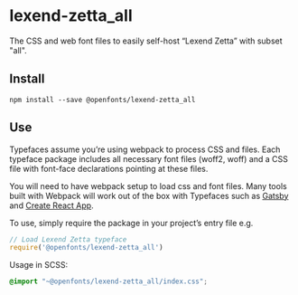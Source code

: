 
# lexend-zetta_all

The CSS and web font files to easily self-host “Lexend Zetta” with subset "all".

## Install

`npm install --save @openfonts/lexend-zetta_all`

## Use

Typefaces assume you’re using webpack to process CSS and files. Each typeface
package includes all necessary font files (woff2, woff) and a CSS file with
font-face declarations pointing at these files.

You will need to have webpack setup to load css and font files. Many tools built
with Webpack will work out of the box with Typefaces such as [Gatsby](https://github.com/gatsbyjs/gatsby)
and [Create React App](https://github.com/facebookincubator/create-react-app).

To use, simply require the package in your project’s entry file e.g.

```javascript
// Load Lexend Zetta typeface
require('@openfonts/lexend-zetta_all')
```

Usage in SCSS:
```scss
@import "~@openfonts/lexend-zetta_all/index.css";
```
